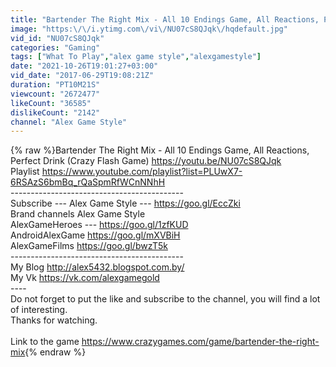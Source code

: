 ```yaml
---
title: "Bartender The Right Mix - All 10 Endings Game, All Reactions, Perfect Drink (Crazy Flash Game)"
image: "https:\/\/i.ytimg.com\/vi\/NU07cS8QJqk\/hqdefault.jpg"
vid_id: "NU07cS8QJqk"
categories: "Gaming"
tags: ["What To Play","alex game style","alexgamestyle"]
date: "2021-10-26T19:01:27+03:00"
vid_date: "2017-06-29T19:08:21Z"
duration: "PT10M21S"
viewcount: "2672477"
likeCount: "36585"
dislikeCount: "2142"
channel: "Alex Game Style"
---
```

{% raw %}Bartender The Right Mix - All 10 Endings Game, All Reactions, Perfect Drink (Crazy Flash Game) <a rel="nofollow" target="blank" href="https://youtu.be/NU07cS8QJqk">https://youtu.be/NU07cS8QJqk</a><br />Playlist <a rel="nofollow" target="blank" href="https://www.youtube.com/playlist?list=PLUwX7-6RSAzS6bmBq_rQaSpmRfWCnNNhH">https://www.youtube.com/playlist?list=PLUwX7-6RSAzS6bmBq_rQaSpmRfWCnNNhH</a><br />-------------------------------------------<br />Subscribe --- Alex Game Style --- <a rel="nofollow" target="blank" href="https://goo.gl/EccZki">https://goo.gl/EccZki</a><br />Brand channels Alex Game Style<br />AlexGameHeroes ---  <a rel="nofollow" target="blank" href="https://goo.gl/1zfKUD">https://goo.gl/1zfKUD</a><br />AndroidAlexGame <a rel="nofollow" target="blank" href="https://goo.gl/mXVBiH">https://goo.gl/mXVBiH</a> <br />AlexGameFilms <a rel="nofollow" target="blank" href="https://goo.gl/bwzT5k">https://goo.gl/bwzT5k</a><br />-------------------------------------------<br />My Blog <a rel="nofollow" target="blank" href="http://alex5432.blogspot.com.by/">http://alex5432.blogspot.com.by/</a><br />My Vk <a rel="nofollow" target="blank" href="https://vk.com/alexgamegold">https://vk.com/alexgamegold</a><br />----<br />Do not forget to put the like and subscribe to the channel, you will find a lot of interesting. <br />Thanks for watching.<br /><br />Link to the game <a rel="nofollow" target="blank" href="https://www.crazygames.com/game/bartender-the-right-mix">https://www.crazygames.com/game/bartender-the-right-mix</a>{% endraw %}

